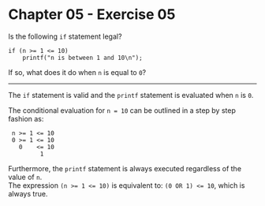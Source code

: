 # Chapter 05 - Exercise 05

Is the following `if` statement legal?

```
if (n >= 1 <= 10)
    printf("n is between 1 and 10\n");
```

If so, what does it do when `n` is equal to `0`?

---

The `if` statement is valid and the `printf` statement is evaluated when `n` is `0`.   

The conditional evaluation for `n = 10` can be outlined in a step by step fashion as: 

```
 n >= 1 <= 10
 0 >= 1 <= 10
   0    <= 10
         1
```

Furthermore, the `printf` statement is always executed regardless of the value of `n`.  
The expression `(n >= 1 <= 10)` is equivalent to: `(0 OR 1) <= 10`, which is always true.  
